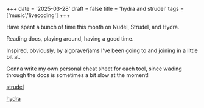 +++
date = '2025-03-28'
draft = false
title = 'hydra and strudel'
tags = ['music','livecoding']
+++


Have spent a bunch of time this month on Nudel, Strudel, and Hydra.

Reading docs, playing around, having a good time.

Inspired, obviously, by algorave/jams I've been going to and joining in a little bit at.

Gonna write my own personal cheat sheet for each tool, since wading through the docs is sometimes a bit slow at the moment!

[strudel](/strudel/cheatsheet)

[hydra](/hydra/cheatsheet)
